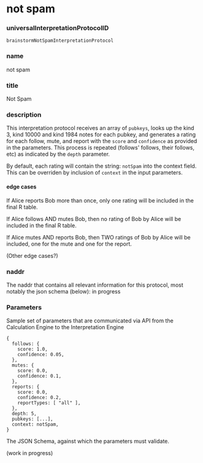 not spam
=====

### universalInterpretationProtocolID

`brainstormNotSpamInterpretationProtocol`

### name

not spam

### title

Not Spam

### description

This interpretation protocol receives an array of `pubkeys`, looks up the kind 3, kind 10000 and kind 1984 notes for each pubkey, and generates a rating for each follow, mute, and report with the `score` and `confidence` as provided in the parameters. This process is repeated (follows' follows, their follows, etc) as indicated by the `depth` parameter. 

By default, each rating will contain the string: `notSpam` into the context field. This can be overriden by inclusion of `context` in the input parameters.

#### edge cases

If Alice reports Bob more than once, only one rating will be included in the final R table.

If Alice follows AND mutes Bob, then no rating of Bob by Alice will be included in the final R table.

If Alice mutes AND reports Bob, then TWO ratings of Bob by Alice will be included, one for the mute and one for the report.

(Other edge cases?)

### naddr

The naddr that contains all relevant information for this protocol, most notably the json schema (below): in progress

### Parameters

Sample set of parameters that are communicated via API from the Calculation Engine to the Interpretation Engine

```
{
  follows: {
    score: 1.0,
    confidence: 0.05,
  },
  mutes: {
    score: 0.0,
    confidence: 0.1,
  },
  reports: {
    score: 0.0,
    confidence: 0.2,
    reportTypes: [ "all" ],
  },
  depth: 5,
  pubkeys: [...],
  context: notSpam,
}
```

The JSON Schema, against which the parameters must validate.

(work in progress)


